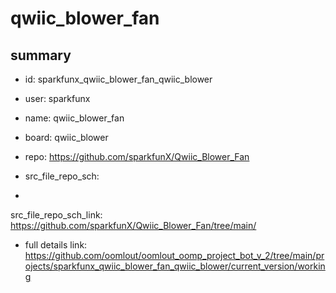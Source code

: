 # qwiic_blower_fan
 
## summary 
* id: sparkfunx_qwiic_blower_fan_qwiic_blower
* user: sparkfunx
* name: qwiic_blower_fan
* board: qwiic_blower
* repo: https://github.com/sparkfunX/Qwiic_Blower_Fan



* src_file_repo_sch: 
*
 src_file_repo_sch_link: https://github.com/sparkfunX/Qwiic_Blower_Fan/tree/main/
* full details link: https://github.com/oomlout/oomlout_oomp_project_bot_v_2/tree/main/projects/sparkfunx_qwiic_blower_fan_qwiic_blower/current_version/working  






